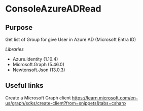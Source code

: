 # ConsoleAzureADRead
## Purpose
Get list of Group for give User in Azure AD (Microsoft Entra ID)

*Libraries*
* Azure.Identity (1.10.4)
* Microsoft.Graph (5.46.0)
* Newtonsoft.Json (13.0.3)

## Useful links
Create a Microsoft Graph client
https://learn.microsoft.com/en-us/graph/sdks/create-client?from=snippets&tabs=csharp
